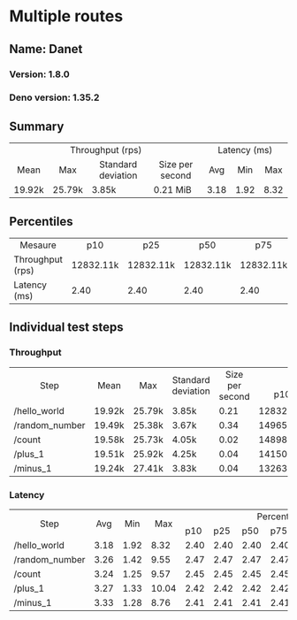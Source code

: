 # Multiple routes
## Name: Danet 

### Version: 1.8.0
### Deno version: 1.35.2

## Summary
<table>
<tr>
    <td align="center" colspan="4">Throughput (rps)</td>
    <td align="center" colspan="3">Latency (ms)</td>
</tr>
<tr>
    <td align="center">Mean</td>
    <td align="center">Max</td>
    <td align="center">Standard deviation</td>
    <td align="center">Size per second</td>
    <td align="center">Avg</td>
    <td align="center">Min</td>
    <td align="center">Max</td>
</tr>
<tr>
    <td>19.92k</td>
    <td>25.79k</td>
    <td>3.85k</td>
    <td>0.21 MiB</td>
    <td>3.18</td>
    <td>1.92</td>
    <td>8.32</td>
</tr>
</table>

## Percentiles

<table>
<tr>
  <td align="center">Mesaure</td>
  <td align="center">p10</td>
  <td align="center">p25</td>
  <td align="center">p50</td>
  <td align="center">p75</td>
  <td align="center">p90</td>
  <td align="center">p95</td>
  <td align="center">p99</td>
</tr>
<tr>
  <td>Throughput (rps)</td>
  <td>12832.11k</td>
  <td>12832.11k</td>
  <td>12832.11k</td>
  <td>12832.11k</td>
  <td>23834.85k</td>
  <td>25145.63k</td>
  <td>25789.23k</td>
</tr>
<tr>
  <td>Latency (ms)</td>
  <td>2.40</td>
  <td>2.40</td>
  <td>2.40</td>
  <td>2.40</td>
  <td>4.30</td>
  <td>5.19</td>
  <td>7.13</td>
</tr>
</table>

## Individual test steps

### Throughput

<table>
<tr>
  <td align="center" rowspan="2">Step</td>
  <td align="center" rowspan="2">Mean</td>
  <td align="center" rowspan="2">Max</td>
  <td align="center" rowspan="2">Standard deviation</td>
  <td align="center" rowspan="2">Size per second</td>
  <td align="center" colspan="7">Percentiles</td>
</tr>
<tr>
  <!-- still Step -->
  <!-- still Mean -->
  <!-- still Max -->
  <!-- still Standard deviation -->
  <!-- still Size per second -->
  <td align="center">p10</td>
  <td align="center">p25</td>
  <td align="center">p50</td>
  <td align="center">p75</td>
  <td align="center">p90</td>
  <td align="center">p95</td>
  <td align="center">p99</td>
</tr>
<tr>
  <td>/hello_world</td>
  <td>19.92k</td>
  <td>25.79k</td>
  <td>3.85k</td>
  <td>0.21</td>
  <td>12832.11k</td>
  <td>12832.11k</td>
  <td>12832.11k</td>
  <td>12832.11k</td>
  <td>23834.85k</td>
  <td>25145.63k</td>
  <td>25789.23k</td>
</tr><tr>
  <td>/random_number</td>
  <td>19.49k</td>
  <td>25.38k</td>
  <td>3.67k</td>
  <td>0.34</td>
  <td>14965.85k</td>
  <td>14965.85k</td>
  <td>14965.85k</td>
  <td>14965.85k</td>
  <td>24506.54k</td>
  <td>25000.77k</td>
  <td>25383.40k</td>
</tr><tr>
  <td>/count</td>
  <td>19.58k</td>
  <td>25.73k</td>
  <td>4.05k</td>
  <td>0.02</td>
  <td>14898.21k</td>
  <td>14898.21k</td>
  <td>14898.21k</td>
  <td>14898.21k</td>
  <td>24114.19k</td>
  <td>25156.87k</td>
  <td>25732.56k</td>
</tr><tr>
  <td>/plus_1</td>
  <td>19.51k</td>
  <td>25.92k</td>
  <td>4.25k</td>
  <td>0.04</td>
  <td>14150.99k</td>
  <td>14150.99k</td>
  <td>14150.99k</td>
  <td>14150.99k</td>
  <td>23955.62k</td>
  <td>25408.63k</td>
  <td>25916.81k</td>
</tr><tr>
  <td>/minus_1</td>
  <td>19.24k</td>
  <td>27.41k</td>
  <td>3.83k</td>
  <td>0.04</td>
  <td>13263.76k</td>
  <td>13263.76k</td>
  <td>13263.76k</td>
  <td>13263.76k</td>
  <td>23384.79k</td>
  <td>25562.78k</td>
  <td>27408.27k</td>
</tr></table>

### Latency

<table>
<tr>
  <td align="center" rowspan="2">Step</td>
  <td align="center" rowspan="2">Avg</td>
  <td align="center" rowspan="2">Min</td>
  <td align="center" rowspan="2">Max</td>
  <td align="center" colspan="7">Percentiles</td>
</tr>
<tr>
  <!-- still Avg -->
  <!-- still Min -->
  <!-- still Max -->
  <td>p10</td>
  <td>p25</td>
  <td>p50</td>
  <td>p75</td>
  <td>p90</td>
  <td>p95</td>
  <td>p99</td>
</tr>
<tr>
  <td>/hello_world</td>
  <td>3.18</td>
  <td>1.92</td>
  <td>8.32</td>
  <td>2.40</td>
  <td>2.40</td>
  <td>2.40</td>
  <td>2.40</td>
  <td>4.30</td>
  <td>5.19</td>
  <td>7.13</td>
</tr><tr>
  <td>/random_number</td>
  <td>3.26</td>
  <td>1.42</td>
  <td>9.55</td>
  <td>2.47</td>
  <td>2.47</td>
  <td>2.47</td>
  <td>2.47</td>
  <td>4.29</td>
  <td>4.95</td>
  <td>6.92</td>
</tr><tr>
  <td>/count</td>
  <td>3.24</td>
  <td>1.25</td>
  <td>9.57</td>
  <td>2.45</td>
  <td>2.45</td>
  <td>2.45</td>
  <td>2.45</td>
  <td>4.10</td>
  <td>4.80</td>
  <td>7.07</td>
</tr><tr>
  <td>/plus_1</td>
  <td>3.27</td>
  <td>1.33</td>
  <td>10.04</td>
  <td>2.42</td>
  <td>2.42</td>
  <td>2.42</td>
  <td>2.42</td>
  <td>4.25</td>
  <td>5.01</td>
  <td>7.85</td>
</tr><tr>
  <td>/minus_1</td>
  <td>3.33</td>
  <td>1.28</td>
  <td>8.76</td>
  <td>2.41</td>
  <td>2.41</td>
  <td>2.41</td>
  <td>2.41</td>
  <td>4.35</td>
  <td>5.32</td>
  <td>7.37</td>
</tr></table>